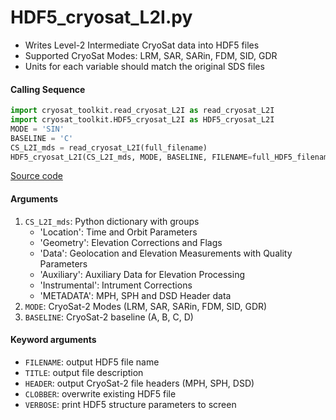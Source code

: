 HDF5_cryosat_L2I.py
===================

- Writes Level-2 Intermediate CryoSat data into HDF5 files
- Supported CryoSat Modes: LRM, SAR, SARin, FDM, SID, GDR
- Units for each variable should match the original SDS files

#### Calling Sequence
```python
import cryosat_toolkit.read_cryosat_L2I as read_cryosat_L2I
import cryosat_toolkit.HDF5_cryosat_L2I as HDF5_cryosat_L2I
MODE = 'SIN'
BASELINE = 'C'
CS_L2I_mds = read_cryosat_L2I(full_filename)
HDF5_cryosat_L2I(CS_L2I_mds, MODE, BASELINE, FILENAME=full_HDF5_filename)
```
[Source code](https://github.com/tsutterley/read-cryosat-2/blob/main/cryosat_toolkit/HDF5_cryosat_L2I.py)

#### Arguments
1. `CS_L2I_mds`: Python dictionary with groups
    * 'Location': Time and Orbit Parameters
    * 'Geometry': Elevation Corrections and Flags
    * 'Data': Geolocation and Elevation Measurements with Quality Parameters
    * 'Auxiliary': Auxiliary Data for Elevation Processing
    * 'Instrumental': Intrument Corrections
    * 'METADATA': MPH, SPH and DSD Header data
2. `MODE`: CryoSat-2 Modes  (LRM, SAR, SARin, FDM, SID, GDR)
3. `BASELINE`: CryoSat-2 baseline (A, B, C, D)

#### Keyword arguments
- `FILENAME`: output HDF5 file name
- `TITLE`: output file description
- `HEADER`: output CryoSat-2 file headers (MPH, SPH, DSD)
- `CLOBBER`: overwrite existing HDF5 file
- `VERBOSE`: print HDF5 structure parameters to screen
